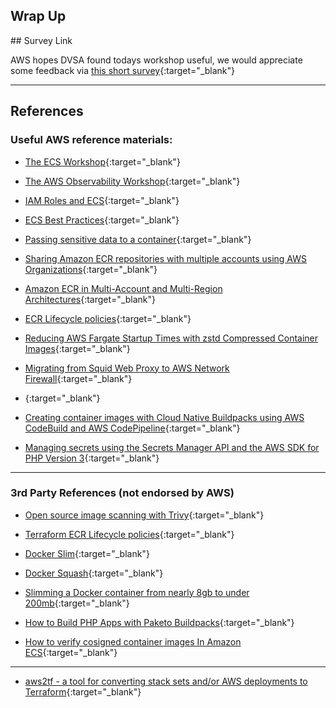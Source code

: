 ## Wrap Up


## Survey Link

AWS hopes DVSA found todays workshop useful, we would appreciate some feedback via [this short survey](https://www.pulse.aws/survey/PY2MIHA0){:target="_blank"}

----

## References

### Useful AWS reference materials:

* [The ECS Workshop](https://ecsworkshop.com/){:target="_blank"}
* [The AWS Observability Workshop](https://catalog.workshops.aws/observability/en-US){:target="_blank"}
* [IAM Roles and ECS](https://catalog.workshops.aws/startup-security-baseline/en-US/c-securing-your-workload/level-1-controls/2-use-roles-for-compute-environments/2-3-create-role-for-container){:target="_blank"}

* [ECS Best Practices](https://docs.aws.amazon.com/AmazonECS/latest/bestpracticesguide/intro.html){:target="_blank"}

* [Passing sensitive data to a container](https://docs.aws.amazon.com/AmazonECS/latest/developerguide/specifying-sensitive-data.html){:target="_blank"}

* [Sharing Amazon ECR repositories with multiple accounts using AWS Organizations](https://aws.amazon.com/blogs/containers/sharing-amazon-ecr-repositories-with-multiple-accounts-using-aws-organizations/){:target="_blank"}
* [Amazon ECR in Multi-Account and Multi-Region Architectures](https://aws.amazon.com/blogs/containers/amazon-ecr-in-multi-account-and-multi-region-architectures/){:target="_blank"}

* [ECR Lifecycle policies](https://docs.aws.amazon.com/AmazonECR/latest/userguide/LifecyclePolicies.html#lifecycle_policy_parameters){:target="_blank"}
* [Reducing AWS Fargate Startup Times with zstd Compressed Container Images](https://aws.amazon.com/blogs/containers/reducing-aws-fargate-startup-times-with-zstd-compressed-container-images/){:target="_blank"}

* [Migrating from Squid Web Proxy to AWS Network Firewall](https://aws.amazon.com/blogs/networking-and-content-delivery/migrating-from-squid-web-proxy-to-aws-network-firewall/){:target="_blank"}
* [](){:target="_blank"}
* [Creating container images with Cloud Native Buildpacks using AWS CodeBuild and AWS CodePipeline](https://aws.amazon.com/blogs/containers/creating-container-images-with-cloud-native-buildpacks-using-aws-codebuild-and-aws-codepipeline/){:target="_blank"}

* [Managing secrets using the Secrets Manager API and the AWS SDK for PHP Version 3](https://docs.aws.amazon.com/sdk-for-php/v3/developer-guide/secretsmanager-examples-manage-secret.html){:target="_blank"}

----

### 3rd Party References (not endorsed by AWS)


* [Open source image scanning with Trivy](https://github.com/aquasecurity/trivy){:target="_blank"}
* [Terraform ECR Lifecycle policies](https://registry.terraform.io/providers/hashicorp/aws/latest/docs/resources/ecr_lifecycle_policy){:target="_blank"}

* [Docker Slim](https://slimtoolkit.org/){:target="_blank"}
* [Docker Squash](https://github.com/goldmann/docker-squash){:target="_blank"}
* [Slimming a Docker container from nearly 8gb to under 200mb](https://nozzlegear.com/blog/slimming-a-container-from-nearly-8gb-to-under-200mb){:target="_blank"}

* [How to Build PHP Apps with Paketo Buildpacks](https://paketo.io/docs/howto/php/){:target="_blank"}
* [How to verify cosigned container images In Amazon ECS](https://www.chainguard.dev/unchained/cosign-verify-ecs){:target="_blank"}

----

* [aws2tf - a tool for converting stack sets and/or AWS deployments to Terraform](https://github.com/aws-samples/aws2tf){:target="_blank"}


